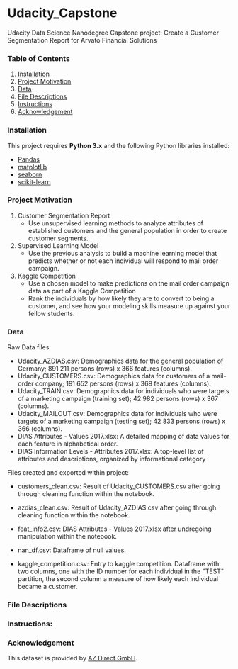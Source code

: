 # Udacity_Capstone
Udacity Data Science Nanodegree Capstone project: Create a Customer Segmentation Report for Arvato Financial Solutions

### Table of Contents

1. [Installation](#Installation)
2. [Project Motivation](#Project-Motivation)
3. [Data](#Data)
4. [File Descriptions](#File-Descriptions)
5. [Instructions](#Instructions)
6. [Acknowledgement](#Acknowledgement)

### Installation

This project requires **Python 3.x** and the following Python libraries installed:

- [Pandas](http://pandas.pydata.org/)
- [matplotlib](https://matplotlib.org/)
- [seaborn](https://seaborn.pydata.org/)
- [scikit-learn](http://scikit-learn.org/stable/)


### Project Motivation
1. Customer Segmentation Report
   - Use unsupervised learning methods to analyze attributes of established customers and the general population in order to create customer segments.
2. Supervised Learning Model
   - Use the previous analysis to build a machine learning model that predicts whether or not each individual will respond to mail order campaign.
3. Kaggle Competition
   - Use a chosen model to make predictions on the mail order campaign data as part of a Kaggle Competition
   - Rank the individuals by how likely they are to convert to being a customer, and see how your modeling skills measure up against your fellow students.

### Data
Raw Data files:<br>
- Udacity_AZDIAS.csv: Demographics data for the general population of Germany; 891 211 persons (rows) x 366 features (columns).
- Udacity_CUSTOMERS.csv: Demographics data for customers of a mail-order company; 191 652 persons (rows) x 369 features (columns).
- Udacity_TRAIN.csv: Demographics data for individuals who were targets of a marketing campaign (training set); 42 982 persons (rows) x 367 (columns).
- Udacity_MAILOUT.csv: Demographics data for individuals who were targets of a marketing campaign (testing set); 42 833 persons (rows) x 366 (columns).
- DIAS Attributes - Values 2017.xlsx: A detailed mapping of data values for each feature in alphabetical order.
- DIAS Information Levels - Attributes 2017.xlsx: A top-level list of attributes and descriptions, organized by informational category

Files created and exported within project:
- customers_clean.csv: Result of Udacity_CUSTOMERS.csv after going through cleaning function within the notebook.
- azdias_clean.csv: Result of Udacity_AZDIAS.csv after going through cleaning function within the notebook.
- feat_info2.csv: DIAS Attributes - Values 2017.xlsx after undregoing manipulation within the notebook.
- nan_df.csv: Dataframe of null values.

- kaggle_competition.csv: Entry to kaggle competition. Dataframe with two columns, one with the ID number for each individual in the "TEST" partition, the second column a measure of how likely each individual became a customer.


### File Descriptions


### Instructions:

### Acknowledgement

This dataset is provided by [AZ Direct GmbH](https://www.az-direct.com/site/en/). 
